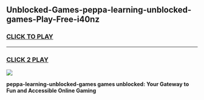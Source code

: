 
## Unblocked-Games-peppa-learning-unblocked-games-Play-Free-i40nz
<h3>
<a href="https://premium76.site?title=peppa-learning-unblocked-games&ref=20A">CLICK TO PLAY</a></h3>
<hr>

<h3>
<a href="https://premium76.site?title=peppa-learning-unblocked-games&ref=20A">CLICK 2 PLAY</a>
  
</h3>

<a href="https://premium76.site?title=peppa-learning-unblocked-games&ref=20A"><img src="https://clearcache.store/games.png"></a>


**peppa-learning-unblocked-games games unblocked: Your Gateway to Fun and Accessible Online Gaming**
